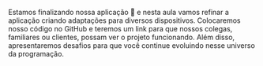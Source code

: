 Estamos finalizando nossa aplicação 🎉 e nesta aula vamos refinar a aplicação criando adaptações para diversos dispositivos. Colocaremos nosso código no GitHub e teremos um link para que nossos colegas, familiares ou clientes, possam ver o projeto funcionando. Além disso, apresentaremos desafios para que você continue evoluindo nesse universo da programação.
